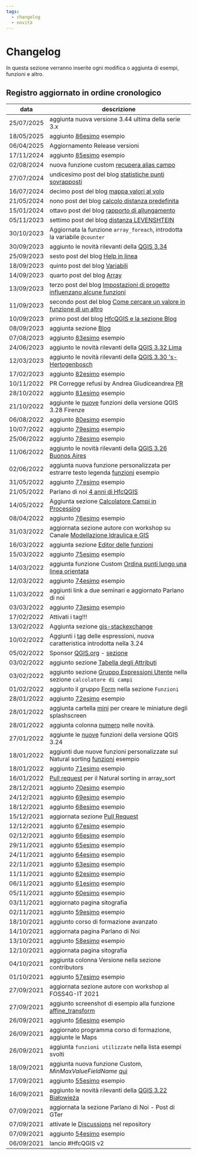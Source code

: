 ```yaml
---
tags:
  - changelog
  - novità
---
```


# Changelog

In questa sezione verranno inserite ogni modifica o aggiunta di esempi, funzioni e altro.

## Registro aggiornato in ordine cronologico

data       | descrizione
-----------|-----------
25/07/2025 | aggiunta nuova versione 3.44 ultima della serie 3.x
18/05/2025 | aggiunto [86esimo](esempi/ragnetto.md) esempio
06/04/2025 | Aggiornamento Release versioni
17/11/2024 | aggiunto [85esimo](esempi/accuracy_confusion_matrix.md) esempio
02/08/2024 | nuova funzione custom [recupera alias campo](https://hfcqgis.opendatasicilia.it/gr_funzioni/custom/custom_unico/#recupera-lalias-di-un-attributo-specificato-nel-layer-corrente)
27/07/2024 | undicesimo post del blog [statistiche punti sovrapposti](https://hfcqgis.opendatasicilia.it/blog/2024/07/27/statistiche-punti-sovrapposti/)
16/07/2024 | decimo post del blog [mappa valori al volo](https://hfcqgis.opendatasicilia.it/blog/2024/07/16/mappa-valori-generata-al-volo/)
21/05/2024 | nono post del blog [calcolo distanza predefinita](https://hfcqgis.opendatasicilia.it/blog/2024/05/21/distanza-predefinita-su-form/)
15/01/2024 | ottavo post del blog [rapporto di allungamento](https://hfcqgis.opendatasicilia.it/blog/2024/01/15/rapporto-di-allungamento/)
05/11/2023 | settimo post del blog [distanza LEVENSHTEIN](https://hfcqgis.opendatasicilia.it/blog/2023/11/05/un-uso-intelligente-della-distanza-di-levenshtein/)
30/10/2023 | Aggiornata la funzione `array_foreach`, introdotta la variabile `@counter`
30/09/2023 | aggiunto le novità rilevanti della [QGIS 3.34 ](release/novita_334.md)
25/09/2023 | sesto post del blog [Help in linea](https://hfcqgis.opendatasicilia.it/blog/2023/09/25/help-in-linea/)
18/09/2023 | quinto post del blog [Variabili](https://hfcqgis.opendatasicilia.it/blog/2023/09/18/le-variabili-in-qgis/)
14/09/2023 | quarto post del blog [Array](https://hfcqgis.opendatasicilia.it/blog/2023/09/14/array/)
13/09/2023 | terzo post del blog [Impostazioni di progetto influenzano alcune funzioni](https://hfcqgis.opendatasicilia.it/blog/2023/09/13/impostazioni-di-progetto-influenzano-alcune-funzioni/)
11/09/2023 | secondo post del blog [Come cercare un valore in funzione di un altro](https://hfcqgis.opendatasicilia.it/blog/2023/09/12/come-cercare-un-valore-in-funzione-di-un-altro/)
10/09/2023 | primo post del blog [HfcQGIS e la sezione Blog](https://hfcqgis.opendatasicilia.it/blog/2023/09/10/hfcqgis-e-la-sezione-blog/)
08/09/2023 | aggiunta sezione [Blog](https://hfcqgis.opendatasicilia.it/blog/)
07/08/2023 | aggiunto [83esimo](esempi/spatial_join_condizionato.md) esempio
24/06/2023 | aggiunto le novità rilevanti della [QGIS 3.32 Lima](release/novita_332.md)
12/03/2023 | aggiunto le novità rilevanti della [QGIS 3.30 's-Hertogenbosch](release/novita_330.md)
17/02/2023 | aggiunto [82esimo](esempi/estrarre_numeri_iniziali.md) esempio
10/11/2022 | PR Corregge refusi by Andrea Giudiceandrea [PR](https://github.com/opendatasicilia/HfcQGIS-md/pull/76)
28/10/2022 | aggiunto [81esimo](esempi/tracciare_punti_adistanzaprefissata_lungo_linea.md) esempio
21/10/2022 | aggiunte le [nuove](release/novita_328.md) funzioni della versione QGIS 3.28 Firenze
06/08/2022 | aggiunto [80esimo](esempi/selezionare_poligoni_max_area_sovrapposta.md) esempio
10/07/2022 | aggiunto [79esimo](esempi/prendi_attributo_da_elemento_sovrapposto.md) esempio
25/06/2022 | aggiunto [78esimo](esempi/tema_unico_contorno.md) esempio
11/06/2022 | aggiunto le novità rilevanti della [QGIS 3.26 Buonos Aires](release/novita_326.md)
02/06/2022 | aggiunta nuova funzione personalizzata per estrarre testo legenda [funzioni](gr_funzioni/custom/custom_unico.md) esempio
31/05/2022 | aggiunto [77esimo](esempi/selezionare_record_orfani_rel_padrefiglio.md) esempio
21/05/2022 | Parlano di noi [4 anni di HfcQGIS](parlano_di_noi.md)
14/05/2022 | Aggiunta sezione [Calcolatore Campi in Processing](calcolatore_campi/field_calc_processing.md)
08/04/2022 | aggiunto [76esimo](esempi/cronometro.md) esempio
31/03/2022 | aggiornata sezione autore con workshop su Canale [Modellazione Idraulica e GIS](https://youtu.be/bXvsdFPhWuc)
16/03/2022 | aggiunta sezione [Editor delle funzioni](calcolatore_campi/editor_delle_funzioni.md)
15/03/2022 | aggiunto [75esimo](esempi/selezionare_primo_record_per_ogni_duplicato.md) esempio
14/03/2022 | aggiunta funzione Custom [Ordina punti lungo una linea orientata](./gr_funzioni/custom/custom_unico.md#ordina-i-punti-lungo-una-linea-orientata)
12/03/2022 | aggiunto [74esimo](esempi/sposta_punti_dentro_poligoni_per_attributo.md) esempio
11/03/2022 | aggiunti link a due seminari e aggiornato Parlano di noi
03/03/2022 | aggiunto [73esimo](esempi/lavorare_con_le_ore.md) esempio
17/02/2022 | Attivati i tag!!!
13/02/2022 | Aggiunta sezione [gis-stackexchange](gis-stackexchange.md)
10/02/2022 | Aggiunti i [tag](./gr_funzioni/gruppo_funzioni.md#espressione-e-tag) delle espressioni, nuova caratteristica introdotta nella 3.24
05/02/2022 | Sponsor [QGIS.org](https://github.com/sponsors/qgis) - [sezione](autore.md#sponsororing)
03/02/2022 | aggiunto sezione [Tabella degli Attributi](./tabella_attributi/tabella_attributi.md)
03/02/2022 | aggiunto sezione [Gruppo Espressioni Utente](./calcolatore_campi/gruppo_espressioni_utente.md) nella sezione `calcolatore di campi`
01/02/2022 | aggiunto il gruppo [Form](./gr_funzioni/form/form_unico.md) nella sezione `Funzioni`
28/01/2022 | aggiunto [72esimo](esempi/conta_punti_nel_poligono_per_data.md) esempio
28/01/2022 | aggiunta cartella [mini](img/splashscreen/mini) per creare le miniature degli splashscreen
28/01/2022 | aggiunta colonna [numero](release/intro_novita.md) nelle novità.
27/01/2022 | aggiunte le [nuove](release/novita_324.md) funzioni della versione QGIS 3.24
18/01/2022 | aggiunti due nuove funzioni personalizzate sul Natural sorting [funzioni](gr_funzioni/custom/custom_unico.md) esempio
18/01/2022 | aggiunto [71esimo](esempi/array_natural_sorting.md) esempio
16/01/2022 | [Pull request](pull-request.md) per il Natural sorting in array_sort
28/12/2021 | aggiunto [70esimo](esempi/trova_nella_tabella_attributi.md) esempio
24/12/2021 | aggiunto [69esimo](esempi/selezione_ultimo_record_per_data.md) esempio
18/12/2021 | aggiunto [68esimo](esempi/eliminare_duplicati_condizione.md) esempio
15/12/2021 | aggiornata sezione [Pull Request](pull-request.md)
12/12/2021 | aggiunto [67esimo](esempi/ID_univoco_gruppi_consecutivi.md) esempio
02/12/2021 | aggiunto [66esimo](esempi/etichettare_con_apici.md) esempio
29/11/2021 | aggiunto [65esimo](esempi/aggregare_valori_tabella.md) esempio
24/11/2021 | aggiunto [64esimo](esempi/attributi_da_layer_vicini.md) esempio
22/11/2021 | aggiunto [63esimo](esempi/classificazione_specie.md) esempio
11/11/2021 | aggiunto [62esimo](esempi/media_stdev_tra_campi.md) esempio
06/11/2021 | aggiunto [61esimo](esempi/decimali_come_apice.md) esempio
05/11/2021 | aggiunto [60esimo](esempi/atlas_righe_verticale.md) esempio
03/11/2021 | aggiornato pagina sitografia
02/11/2021 | aggiunto [59esimo](esempi/geometria_vicina_filtro_condizionato.md) esempio
18/10/2021 | aggiunto corso di formazione avanzato
14/10/2021 | aggiornata pagina Parlano di Noi
13/10/2021 | aggiunto [58esimo](esempi/estrarre_campo_hstore.md) esempio
12/10/2021 | aggiornata pagina sitografia
04/10/2021 | aggiunta colonna Versione nella sezione contributors
01/10/2021 | aggiunto [57esimo](esempi/confrontare_campi_tabella.md) esempio
27/09/2021 | aggiornata sezione autore con workshop al FOSS4G-IT 2021
27/09/2021 | aggiunto screenshot di esempio alla funzione [affine_transform](gr_funzioni/geometria/geometria_unico.md#affine_transform)
26/09/2021 | aggiunto [56esimo](esempi/ricerca_caratteri_speciali.md) esempio
26/09/2021 | aggiornato programma corso di formazione, aggiunte le Maps
26/09/2021 | aggiunta `funzioni utilizzate` nella lista esempi svolti
18/09/2021 | aggiunta nuova funzione Custom, _MinMaxValueFieldName_ [qui](gr_funzioni/custom/custom_unico.md#minmaxvaluefieldname)
17/09/2021 | aggiunto [55esimo](esempi/maxValoreCampoNome.md) esempio
16/09/2021 | aggiunto le novità rilevanti della [QGIS 3.22 Białowieża](release/novita_322.md)
07/09/2021 | aggiornata la sezione Parlano di Noi - Post di GTer
07/09/2021 | attivate le [Discussions](https://github.com/opendatasicilia/HfcQGIS-md/discussions) nel repository
07/09/2021 | aggiunto [54esimo](esempi/selezionare_punti_vicini_punto.md) esempio
06/09/2021 | lancio #HfcQGIS v2
